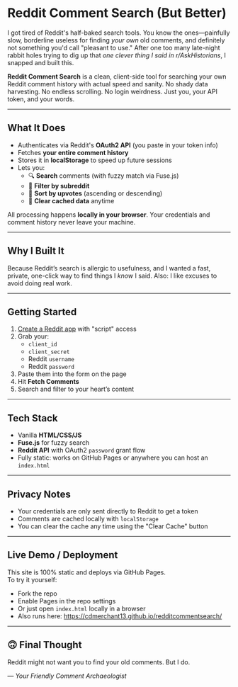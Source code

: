 # Reddit Comment Search (But Better)

I got tired of Reddit's half-baked search tools. You know the ones—painfully slow, borderline useless for finding *your own* old comments, and definitely not something you'd call "pleasant to use." After one too many late-night rabbit holes trying to dig up that *one clever thing I said in r/AskHistorians*, I snapped and built this.

**Reddit Comment Search** is a clean, client-side tool for searching your own Reddit comment history with actual speed and sanity. No shady data harvesting. No endless scrolling. No login weirdness. Just you, your API token, and your words.

---

##  What It Does

- Authenticates via Reddit's **OAuth2 API** (you paste in your token info)
- Fetches **your entire comment history**
- Stores it in **localStorage** to speed up future sessions
- Lets you:
  - 🔍 **Search** comments (with fuzzy match via Fuse.js)
  - 🧵 **Filter by subreddit**
  - 🔢 **Sort by upvotes** (ascending or descending)
  - 🧹 **Clear cached data** anytime

All processing happens **locally in your browser**. Your credentials and comment history never leave your machine.

---

##  Why I Built It

Because Reddit’s search is allergic to usefulness, and I wanted a fast, private, one-click way to find things I *know* I said. Also: I like excuses to avoid doing real work.

---

##  Getting Started

1. [Create a Reddit app](https://www.reddit.com/prefs/apps) with "script" access
2. Grab your:
   - `client_id`
   - `client_secret`
   - Reddit `username`
   - Reddit `password`
3. Paste them into the form on the page
4. Hit **Fetch Comments**
5. Search and filter to your heart’s content

---

##  Tech Stack

- Vanilla **HTML/CSS/JS**
- **Fuse.js** for fuzzy search
- **Reddit API** with OAuth2 `password` grant flow
- Fully static: works on GitHub Pages or anywhere you can host an `index.html`

---

##  Privacy Notes

- Your credentials are only sent directly to Reddit to get a token
- Comments are cached locally with `localStorage`
- You can clear the cache any time using the "Clear Cache" button

---

##  Live Demo / Deployment

This site is 100% static and deploys via GitHub Pages.  
To try it yourself:
- Fork the repo
- Enable Pages in the repo settings
- Or just open `index.html` locally in a browser
- Also runs here: https://cdmerchant13.github.io/redditcommentsearch/
---

## 🙃 Final Thought

Reddit might not want you to find your old comments. But I do.

— *Your Friendly Comment Archaeologist*
